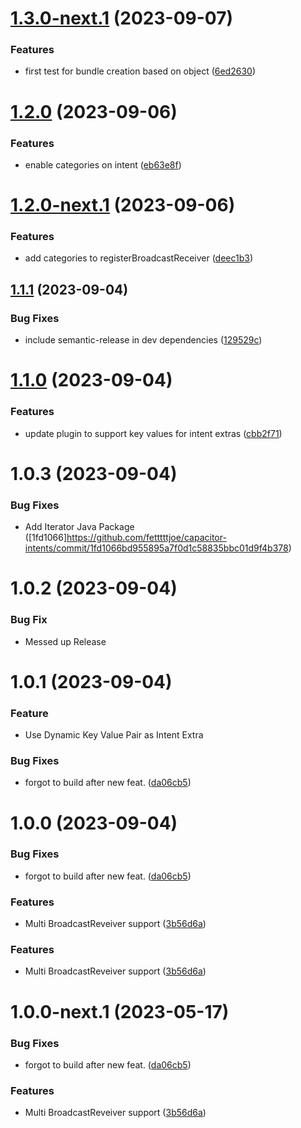 # [1.3.0-next.1](https://github.com/fetttttjoe/capacitor-intents/compare/v1.2.0...v1.3.0-next.1) (2023-09-07)


### Features

* first test for bundle creation based on object ([6ed2630](https://github.com/fetttttjoe/capacitor-intents/commit/6ed26302dc13aa766e68716f2ab83e0a09e26709))

# [1.2.0](https://github.com/fetttttjoe/capacitor-intents/compare/v1.1.1...v1.2.0) (2023-09-06)


### Features

* enable categories on intent ([eb63e8f](https://github.com/fetttttjoe/capacitor-intents/commit/eb63e8f100abe53dde68d40971bf01dc07a6f914))

# [1.2.0-next.1](https://github.com/fetttttjoe/capacitor-intents/compare/v1.1.1...v1.2.0-next.1) (2023-09-06)


### Features

* add categories to registerBroadcastReceiver ([deec1b3](https://github.com/fetttttjoe/capacitor-intents/commit/deec1b3f8c18ee24dc5f094090c1ff2c66ff1caa))

## [1.1.1](https://github.com/fetttttjoe/capacitor-intents/compare/v1.1.0...v1.1.1) (2023-09-04)


### Bug Fixes

* include semantic-release in dev dependencies ([129529c](https://github.com/fetttttjoe/capacitor-intents/commit/129529cc1e9e287fc4082c17995c991af0a5ca9c))

# [1.1.0](https://github.com/fetttttjoe/capacitor-intents//compare/v1.0.0...v1.1.0) (2023-09-04)


### Features

* update plugin to support key values for intent extras ([cbb2f71](https://github.com/fetttttjoe/capacitor-intents//commit/cbb2f711c99c94e0377c6ddd25d8e1112ef9c1e8))

# 1.0.3 (2023-09-04)
### Bug Fixes

* Add Iterator Java Package ([1fd1066]https://github.com/fetttttjoe/capacitor-intents/commit/1fd1066bd955895a7f0d1c58835bbc01d9f4b378)

# 1.0.2 (2023-09-04)
### Bug Fix

* Messed up Release

# 1.0.1 (2023-09-04)

### Feature

* Use Dynamic Key Value Pair as Intent Extra

### Bug Fixes

* forgot to build after new feat. ([da06cb5](https://github.com/IT-MikeS/capacitor-intents/commit/da06cb5adaa39448e46878dc9a4452e6156e4fdd))

# 1.0.0 (2023-09-04)


### Bug Fixes

* forgot to build after new feat. ([da06cb5](https://github.com/fetttttjoe/capacitor-intents//commit/da06cb5adaa39448e46878dc9a4452e6156e4fdd))


### Features

* Multi BroadcastReveiver support ([3b56d6a](https://github.com/fetttttjoe/capacitor-intents//commit/3b56d6a1e03228ec83f262c750c5f646a05babb3))

### Features

* Multi BroadcastReveiver support ([3b56d6a](https://github.com/IT-MikeS/capacitor-intents/commit/3b56d6a1e03228ec83f262c750c5f646a05babb3))

# 1.0.0-next.1 (2023-05-17)


### Bug Fixes

* forgot to build after new feat. ([da06cb5](https://github.com/IT-MikeS/capacitor-intents/commit/da06cb5adaa39448e46878dc9a4452e6156e4fdd))


### Features

* Multi BroadcastReveiver support ([3b56d6a](https://github.com/IT-MikeS/capacitor-intents/commit/3b56d6a1e03228ec83f262c750c5f646a05babb3))
